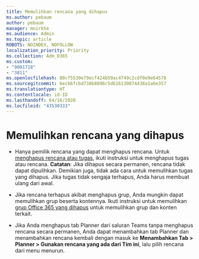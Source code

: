 ```yaml
---
title: Memulihkan rencana yang dihapus
ms.author: pebaum
author: pebaum
manager: mnirkhe
ms.audience: Admin
ms.topic: article
ROBOTS: NOINDEX, NOFOLLOW
localization_priority: Priority
ms.collection: Adm_O365
ms.custom:
- "9001718"
- "3811"
ms.openlocfilehash: 80cf5539e79ecf424b59ac4749c2cdf0e9e64578
ms.sourcegitcommit: 6ecb6fcbd738b8896c5d616130074438a1a6e357
ms.translationtype: HT
ms.contentlocale: id-ID
ms.lasthandoff: 04/16/2020
ms.locfileid: "43530333"
---
```

# <a name="recover-deleted-plans"></a>Memulihkan rencana yang dihapus

- Hanya pemilik rencana yang dapat menghapus rencana. Untuk [menghapus rencana atau tugas](https://support.microsoft.com/id-ID/office/delete-a-task-or-plan-39e10e78-13f0-446d-94cd-9e562648497a.), ikuti instruksi untuk menghapus tugas atau rencana.  **Catatan**: Jika dihapus secara permanen, rencana tidak dapat dipulihkan. Demikian juga, tidak ada cara untuk memulihkan tugas yang dihapus. Jika tugas tidak sengaja terhapus, Anda harus membuat ulang dari awal.

- Jika rencana terhapus akibat menghapus grup, Anda mungkin dapat memulihkan grup beserta kontennya. Ikuti instruksi untuk memulihkan [grup Office 365 yang dihapus](https://docs.microsoft.com/microsoft-365/admin/create-groups/restore-deleted-group?view=o365-worldwide) untuk memulihkan grup dan konten terkait.

- Jika Anda menghapus tab Planner dari saluran Teams tanpa menghapus rencana secara permanen, Anda dapat menambahkan tab Planner dan menambahkan rencana kembali dengan masuk ke **Menambahkan Tab > Planner > Gunakan rencana yang ada dari Tim ini**, lalu pilih rencana dari menu menurun.

